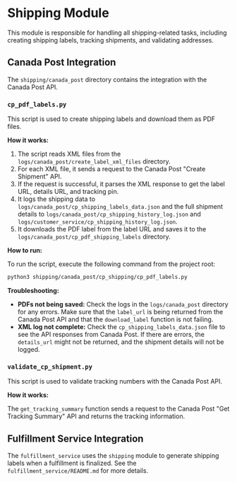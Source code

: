 # Shipping Module

This module is responsible for handling all shipping-related tasks, including creating shipping labels, tracking shipments, and validating addresses.

## Canada Post Integration

The `shipping/canada_post` directory contains the integration with the Canada Post API.

### `cp_pdf_labels.py`

This script is used to create shipping labels and download them as PDF files.

**How it works:**

1.  The script reads XML files from the `logs/canada_post/create_label_xml_files` directory.
2.  For each XML file, it sends a request to the Canada Post "Create Shipment" API.
3.  If the request is successful, it parses the XML response to get the label URL, details URL, and tracking pin.
4.  It logs the shipping data to `logs/canada_post/cp_shipping_labels_data.json` and the full shipment details to `logs/canada_post/cp_shipping_history_log.json` and `logs/customer_service/cp_shipping_history_log.json`.
5.  It downloads the PDF label from the label URL and saves it to the `logs/canada_post/cp_pdf_shipping_labels` directory.

**How to run:**

To run the script, execute the following command from the project root:

```bash
python3 shipping/canada_post/cp_shipping/cp_pdf_labels.py
```

**Troubleshooting:**

*   **PDFs not being saved:** Check the logs in the `logs/canada_post` directory for any errors. Make sure that the `label_url` is being returned from the Canada Post API and that the `download_label` function is not failing.
*   **XML log not complete:** Check the `cp_shipping_labels_data.json` file to see the API responses from Canada Post. If there are errors, the `details_url` might not be returned, and the shipment details will not be logged.

### `validate_cp_shipment.py`

This script is used to validate tracking numbers with the Canada Post API.

**How it works:**

The `get_tracking_summary` function sends a request to the Canada Post "Get Tracking Summary" API and returns the tracking information.

## Fulfillment Service Integration

The `fulfillment_service` uses the `shipping` module to generate shipping labels when a fulfillment is finalized. See the `fulfillment_service/README.md` for more details.
